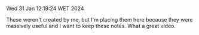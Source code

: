 Wed 31 Jan 12:19:24 WET 2024

These weren't created by me, but I'm placing them here because they were massively useful and I want to keep these notes. What a great video.
